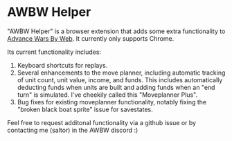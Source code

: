 # AWBW Helper

"AWBW Helper" is a browser extension that adds some extra functionality to
[Advance Wars By Web](https://awbw.amarriner.com). It currently only supports Chrome.

Its current functionality includes:

1. Keyboard shortcuts for replays.
2. Several enhancements to the move planner, including automatic tracking of unit count, unit value, income, and funds. This includes automatically deducting funds when units are built and adding funds when an "end turn" is simulated. I've cheekily called this "Moveplanner Plus".
3. Bug fixes for existing moveplanner functionality, notably fixing the "broken black boat sprite" issue for savestates.

Feel free to request additonal functionality via a github issue or by contacting me (saltor) in the AWBW discord :)
